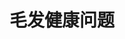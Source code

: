 <!--
 * @Author: Albert ccl70710@gmail.com
 * @Date: 2022-10-08 19:52:53
 * @LastEditors: Albert ccl70710@gmail.com
 * @LastEditTime: 2022-10-08 19:53:27
 * @FilePath: \Programmer-s-Health-Handbook\2.毛发健康.md
 * @Description: 这是默认设置,请设置`customMade`, 打开koroFileHeader查看配置 进行设置: https://github.com/OBKoro1/koro1FileHeader/wiki/%E9%85%8D%E7%BD%AE
-->
# 毛发健康问题
&emsp;&emsp;